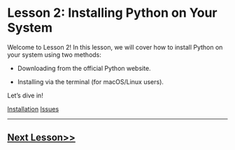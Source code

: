 # Lesson 2: Installing Python on Your System

Welcome to Lesson 2! In this lesson, we will cover how to install Python on your system using two methods:

-   Downloading from the official Python website.

-   Installing via the terminal (for macOS/Linux users).

Let’s dive in!

[Installation](https://github.com/sheikh92areeb/learn-python/tree/main/Lesson-002/installation.md)
[Issues](https://github.com/sheikh92areeb/learn-python/tree/main/Lesson-002/issues.md)

---

## [Next Lesson>>](https://github.com/sheikh92areeb/learn-python/tree/main/Lesson-003)